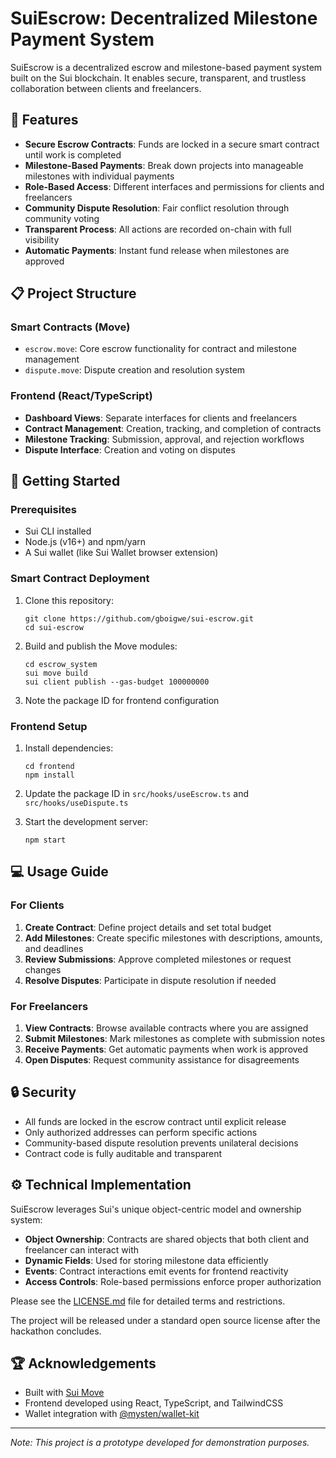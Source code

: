 # SuiEscrow: Decentralized Milestone Payment System

SuiEscrow is a decentralized escrow and milestone-based payment system built on the Sui blockchain. It enables secure, transparent, and trustless collaboration between clients and freelancers.

## 🌟 Features

- **Secure Escrow Contracts**: Funds are locked in a secure smart contract until work is completed
- **Milestone-Based Payments**: Break down projects into manageable milestones with individual payments
- **Role-Based Access**: Different interfaces and permissions for clients and freelancers
- **Community Dispute Resolution**: Fair conflict resolution through community voting
- **Transparent Process**: All actions are recorded on-chain with full visibility
- **Automatic Payments**: Instant fund release when milestones are approved

## 📋 Project Structure

### Smart Contracts (Move)

- `escrow.move`: Core escrow functionality for contract and milestone management
- `dispute.move`: Dispute creation and resolution system

### Frontend (React/TypeScript)

- **Dashboard Views**: Separate interfaces for clients and freelancers
- **Contract Management**: Creation, tracking, and completion of contracts
- **Milestone Tracking**: Submission, approval, and rejection workflows
- **Dispute Interface**: Creation and voting on disputes

## 🚀 Getting Started

### Prerequisites

- Sui CLI installed
- Node.js (v16+) and npm/yarn
- A Sui wallet (like Sui Wallet browser extension)

### Smart Contract Deployment

1. Clone this repository:
   ```
   git clone https://github.com/gboigwe/sui-escrow.git
   cd sui-escrow
   ```

2. Build and publish the Move modules:
   ```
   cd escrow_system
   sui move build
   sui client publish --gas-budget 100000000
   ```
   
3. Note the package ID for frontend configuration

### Frontend Setup

1. Install dependencies:
   ```
   cd frontend
   npm install
   ```

2. Update the package ID in `src/hooks/useEscrow.ts` and `src/hooks/useDispute.ts`

3. Start the development server:
   ```
   npm start
   ```

## 💻 Usage Guide

### For Clients

1. **Create Contract**: Define project details and set total budget
2. **Add Milestones**: Create specific milestones with descriptions, amounts, and deadlines
3. **Review Submissions**: Approve completed milestones or request changes
4. **Resolve Disputes**: Participate in dispute resolution if needed

### For Freelancers

1. **View Contracts**: Browse available contracts where you are assigned
2. **Submit Milestones**: Mark milestones as complete with submission notes
3. **Receive Payments**: Get automatic payments when work is approved
4. **Open Disputes**: Request community assistance for disagreements

## 🔒 Security

- All funds are locked in the escrow contract until explicit release
- Only authorized addresses can perform specific actions
- Community-based dispute resolution prevents unilateral decisions
- Contract code is fully auditable and transparent

## ⚙️ Technical Implementation

SuiEscrow leverages Sui's unique object-centric model and ownership system:

- **Object Ownership**: Contracts are shared objects that both client and freelancer can interact with
- **Dynamic Fields**: Used for storing milestone data efficiently
- **Events**: Contract interactions emit events for frontend reactivity
- **Access Controls**: Role-based permissions enforce proper authorization

Please see the [LICENSE.md](./LICENSE.md) file for detailed terms and restrictions.

The project will be released under a standard open source license after the hackathon concludes.

## 🏆 Acknowledgements

- Built with [Sui Move](https://docs.sui.io/build/move)
- Frontend developed using React, TypeScript, and TailwindCSS
- Wallet integration with [@mysten/wallet-kit](https://sdk.mystenlabs.com/wallet-kit)

---

*Note: This project is a prototype developed for demonstration purposes.*
